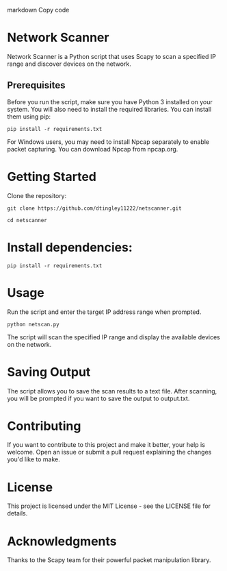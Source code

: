 markdown
Copy code
# Network Scanner

Network Scanner is a Python script that uses Scapy to scan a specified IP range and discover devices on the network.

## Prerequisites

Before you run the script, make sure you have Python 3 installed on your system. You will also need to install the required libraries. You can install them using pip:

```
pip install -r requirements.txt
```
For Windows users, you may need to install Npcap separately to enable packet capturing. You can download Npcap from npcap.org.

# Getting Started

Clone the repository:


```git clone https://github.com/dtingley11222/netscanner.git```

```cd netscanner```

# Install dependencies:


```pip install -r requirements.txt```

# Usage
Run the script and enter the target IP address range when prompted.


```python netscan.py```


The script will scan the specified IP range and display the available devices on the network.

# Saving Output
The script allows you to save the scan results to a text file. After scanning, you will be prompted if you want to save the output to output.txt.

# Contributing
If you want to contribute to this project and make it better, your help is welcome. Open an issue or submit a pull request explaining the changes you'd like to make.

# License
This project is licensed under the MIT License - see the LICENSE file for details.

# Acknowledgments
Thanks to the Scapy team for their powerful packet manipulation library.
